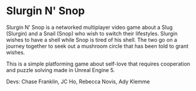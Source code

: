 # Slurgin N' Snop

Slurgin N' Snop is a networked multiplayer video game about a Slug (Slurgin) and a Snail (Snop) who wish to switch their lifestyles. Slurgin wishes to have a shell while Snop is tired of his shell.
The two go on a journey together to seek out a mushroom circle that has been told to grant wishes. 

This is a simple platforming game about self-love that requires cooperation and puzzle solving made in Unreal Engine 5.

Devs: Chase Franklin, JC Ho, Rebecca Novis, Ady Klemme
